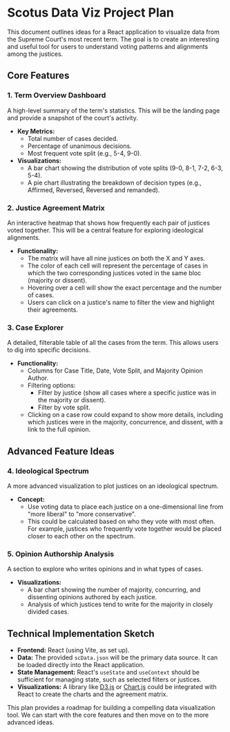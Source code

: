 # Scotus Data Viz Project Plan

This document outlines ideas for a React application to visualize data from the Supreme Court's most recent term. The goal is to create an interesting and useful tool for users to understand voting patterns and alignments among the justices.

## Core Features

### 1. Term Overview Dashboard

A high-level summary of the term's statistics. This will be the landing page and provide a snapshot of the court's activity.

*   **Key Metrics:**
    *   Total number of cases decided.
    *   Percentage of unanimous decisions.
    *   Most frequent vote split (e.g., 5-4, 9-0).
*   **Visualizations:**
    *   A bar chart showing the distribution of vote splits (9-0, 8-1, 7-2, 6-3, 5-4).
    *   A pie chart illustrating the breakdown of decision types (e.g., Affirmed, Reversed, Reversed and remanded).

### 2. Justice Agreement Matrix

An interactive heatmap that shows how frequently each pair of justices voted together. This will be a central feature for exploring ideological alignments.

*   **Functionality:**
    *   The matrix will have all nine justices on both the X and Y axes.
    *   The color of each cell will represent the percentage of cases in which the two corresponding justices voted in the same bloc (majority or dissent).
    *   Hovering over a cell will show the exact percentage and the number of cases.
    *   Users can click on a justice's name to filter the view and highlight their agreements.

### 3. Case Explorer

A detailed, filterable table of all the cases from the term. This allows users to dig into specific decisions.

*   **Functionality:**
    *   Columns for Case Title, Date, Vote Split, and Majority Opinion Author.
    *   Filtering options:
        *   Filter by justice (show all cases where a specific justice was in the majority or dissent).
        *   Filter by vote split.
    *   Clicking on a case row could expand to show more details, including which justices were in the majority, concurrence, and dissent, with a link to the full opinion.

## Advanced Feature Ideas

### 4. Ideological Spectrum

A more advanced visualization to plot justices on an ideological spectrum.

*   **Concept:**
    *   Use voting data to place each justice on a one-dimensional line from "more liberal" to "more conservative".
    *   This could be calculated based on who they vote with most often. For example, justices who frequently vote together would be placed closer to each other on the spectrum.

### 5. Opinion Authorship Analysis

A section to explore who writes opinions and in what types of cases.

*   **Visualizations:**
    *   A bar chart showing the number of majority, concurring, and dissenting opinions authored by each justice.
    *   Analysis of which justices tend to write for the majority in closely divided cases.

## Technical Implementation Sketch

*   **Frontend:** React (using Vite, as set up).
*   **Data:** The provided `scData.json` will be the primary data source. It can be loaded directly into the React application.
*   **State Management:** React's `useState` and `useContext` should be sufficient for managing state, such as selected filters or justices.
*   **Visualizations:** A library like [D3.js](https://d3js.org/) or [Chart.js](https://www.chartjs.org/) could be integrated with React to create the charts and the agreement matrix.

This plan provides a roadmap for building a compelling data visualization tool. We can start with the core features and then move on to the more advanced ideas.
